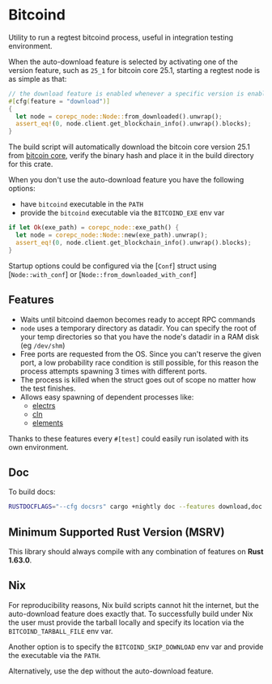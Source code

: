 # Bitcoind

Utility to run a regtest bitcoind process, useful in integration testing environment.

When the auto-download feature is selected by activating one of the version feature, such as `25_1`
for bitcoin core 25.1, starting a regtest node is as simple as that:

```rust
// the download feature is enabled whenever a specific version is enabled, for example `25_1` or `24_0_1`
#[cfg(feature = "download")]
{
  let node = corepc_node::Node::from_downloaded().unwrap();
  assert_eq!(0, node.client.get_blockchain_info().unwrap().blocks);
}
```

The build script will automatically download the bitcoin core version 25.1 from [bitcoin core](https://bitcoincore.org),
verify the binary hash and place it in the build directory for this crate.

When you don't use the auto-download feature you have the following options:

* have `bitcoind` executable in the `PATH`
* provide the `bitcoind` executable via the `BITCOIND_EXE` env var

```rust
if let Ok(exe_path) = corepc_node::exe_path() {
  let node = corepc_node::Node::new(exe_path).unwrap();
  assert_eq!(0, node.client.get_blockchain_info().unwrap().blocks);
}
```

Startup options could be configured via the [`Conf`] struct using [`Node::with_conf`] or
[`Node::from_downloaded_with_conf`]

## Features

  * Waits until bitcoind daemon becomes ready to accept RPC commands
  * `node` uses a temporary directory as datadir. You can specify the root of your temp
    directories so that you have the node's datadir in a RAM disk (eg `/dev/shm`)
  * Free ports are requested from the OS. Since you can't reserve the given port, a low probability
    race condition is still possible, for this reason the process attempts spawning 3 times with
    different ports.
  * The process is killed when the struct goes out of scope no matter how the test finishes.
  * Allows easy spawning of dependent processes like:
    - [electrs](https://github.com/RCasatta/electrsd)
    - [cln](https://github.com/RCasatta/lightningd)
    - [elements](https://github.com/RCasatta/elementsd)

Thanks to these features every `#[test]` could easily run isolated with its own environment.

## Doc

To build docs:

```sh
RUSTDOCFLAGS="--cfg docsrs" cargo +nightly doc --features download,doc --open
```

## Minimum Supported Rust Version (MSRV)

This library should always compile with any combination of features on **Rust 1.63.0**.

## Nix

For reproducibility reasons, Nix build scripts cannot hit the internet, but the auto-download
feature does exactly that. To successfully build under Nix the user must provide the tarball locally
and specify its location via the `BITCOIND_TARBALL_FILE` env var.

Another option is to specify the `BITCOIND_SKIP_DOWNLOAD` env var and provide the executable via the
`PATH`.

Alternatively, use the dep without the auto-download feature.
